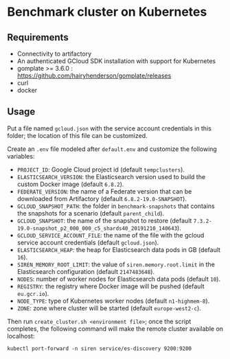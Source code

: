 # Benchmark cluster on Kubernetes

## Requirements

- Connectivity to artifactory
- An authenticated GCloud SDK installation with support for Kubernetes
- gomplate >= 3.6.0 : https://github.com/hairyhenderson/gomplate/releases
- curl
- docker

## Usage

Put a file named `gcloud.json` with the service account credentials in this folder; the location of this file can be customized.

Create an `.env` file modeled after `default.env` and customize the following variables:

- `PROJECT_ID`: Google Cloud project id (default `tempclusters`).
- `ELASTICSEARCH_VERSION`: the Elasticsearch version used to build the custom Docker image (default `6.8.2`).
- `FEDERATE_VERSION`: the name of a Federate version that can be downloaded from Artifactory (default `6.8.2-19.0-SNAPSHOT`).
- `GCLOUD_SNAPSHOT_PATH`: the folder in `benchmark-snapshots` that contains the snapshots for a scenario (default `parent_child`).
- `GCLOUD_SNAPSHOT`: the name of the snapshot to restore (default `7.3.2-19.0-snapshot_p2_000_000_c5_shards40_20191210_140643`).
- `GCLOUD_SERVICE_ACCOUNT_FILE`: the name of the file with the gcloud service account credentials (default `gcloud.json`).
- `ELASTICSEARCH_HEAP`: the heap for Elasticsearch data pods in GB (default `16`).
- `SIREN_MEMORY_ROOT_LIMIT`: the value of `siren.memory.root.limit` in the Elasticsearch configuration (default `2147483648`).
- `NODES`: number of worker nodes for Elasticsearch data pods (default `10`).
- `REGISTRY`: the registry where Docker image will be pushed (default `eu.gcr.io`).
- `NODE_TYPE`: type of Kubernetes worker nodes (default `n1-highmem-8`).
- `ZONE`: zone where cluster will be started (default `europe-west2-c`).

Then run `create_cluster.sh <environment file>`; once the script completes, the following command will make the remote cluster available on localhost:

```
kubectl port-forward -n siren service/es-discovery 9200:9200
```
